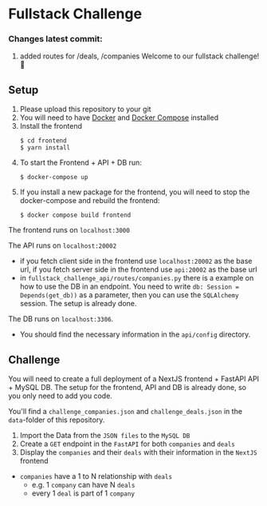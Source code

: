 # Fullstack Challenge

### Changes latest commit:
1. added routes for /deals, /companies
Welcome to our fullstack challenge! :wave:

## Setup

1. Please upload this repository to your git
2. You will need to have [Docker](https://www.docker.com/) and [Docker Compose](https://docs.docker.com/compose/) installed
3. Install the frontend
   ```shell
   $ cd frontend
   $ yarn install
   ```
4. To start the Frontend + API + DB run:
   ```shell
   $ docker-compose up
   ```
5. If you install a new package for the frontend, you will need to stop the docker-compose and rebuild the frontend:
   ```shell
   $ docker compose build frontend
   ```

The frontend runs on `localhost:3000`

The API runs on `localhost:20002`

- if you fetch client side in the frontend use `localhost:20002` as the base url, if you fetch server side in the frontend use `api:20002` as the base url
- in `fullstack_challenge_api/routes/companies.py` there is a example on how to use the DB in an endpoint.
  You need to write `db: Session = Depends(get_db))` as a parameter, then you can use the `SQLAlchemy` session. The setup is already done.

The DB runs on `localhost:3306`.

- You should find the necessary information in the `api/config` directory.

## Challenge

You will need to create a full deployment of a NextJS frontend + FastAPI API + MySQL DB.
The setup for the frontend, API and DB is already done, so you only need to add you code.

You'll find a `challenge_companies.json` and `challenge_deals.json` in the `data`-folder of this repository.

1. Import the Data from the `JSON files` to the `MySQL DB`
2. Create a `GET` endpoint in the `FastAPI` for both `companies` and `deals`
3. Display the `companies` and their `deals` with their information in the `NextJS` frontend

- `companies` have a 1 to N relationship with `deals`
  - e.g. 1 `company` can have N `deals`
  - every 1 `deal` is part of 1 `company`
